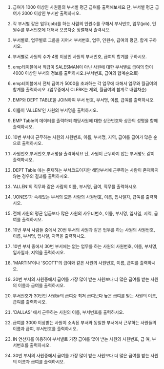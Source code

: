 1. 급여가 1000 이상인 사원들의 부서별 평균 급여를 출력해보세요 단, 부서별 평균 급여가 2000 이상인 부서만 출력하시오.

2. 각 부서별 같은 업무(job)를 하는 사람의 인원수를 구해서 부서번호, 업무(job), 
인원수를 부서번호에 대해서 오름차순 정렬해서 출력시오.

3. 부서별로, 업무별로 그룹을 지어서 부서번호, 업무, 인원수, 급여의 평균, 합계 구하시오.

4. 부서별로 사원의 수가 4명 이상인 사원의 부서번호, 급여의 합계를 구하시오.

5. emp테이블에서 직급이 SALESMAN이 아닌 사원에 대한 부서별로 급여의 합이
4000 이상인 부서의 정보를 출력하시오.(부서번호, 급여의 합계순으로)

6. emp테이블에서 전체 급여가 5000을 초과하는 각 업무에 대해서 업무와 월급여의 합계를 출력하시오
.(업무중에서 CLERK는 제외, 월급여의 합계로 내림차순)

7. EMP와 DEPT TABLE을 JOIN하여 부서 번호, 부서명, 이름, 급여를 출력하시오.

8. 이름이 'ALLEN'인 사원의 부서명을 출력하시오.

9. EMP Table의 데이터를 출력하되 해당사원에 대한 상관번호와 상관의 성명을 함께 출력하시오.

10. 10번 부서에 근무하는 사원의 사원번호, 이름, 부서명, 지역, 급여를 급여가 많은 순으로 출력하시오.

11. 사원번호,부서번호,부서명을 출력하세요 단, 사원이 근무하지 않는 부서명도 같이 출력하시오.

12. DEPT Table 에는 존재하는 부서코드이지만 해당부서에 근무하는 사람이 존재하지 않는 경우의 결과를 출력하시오.

13. 'ALLEN'의 직무와 같은 사람의 이름, 부서명, 급여, 직무를 출력하시오.

14. 'JONES'가 속해있는 부서의 모든 사람의 사원번호, 이름, 입사일자, 급여를 출력하시오.

15. 전체 사원의 평균 임금보다 많은 사원의 사우너번호, 이름, 부서명, 입사일, 지역, 급여를 출력하시오.

16. 10번 부서 사람들 중에서 20번 부서의 사원과 같은 업무를 하는 사원의 사원번호, 이름, 부서명, 입사일, 지역을 출력하시오.

17. 10번 부서 중에서 30번 부서에는 없는 업무를 하는 사원의 사원번호, 이름, 부서명, 입사일자, 지역을 출력하시오.

18. 'MARTIN'이나 'SCOTT'의 급여와 같은 사원의 사원번호, 이름, 급여를 출력하시오.

19. 30번 부서의 사원중에서 급여를 가장 많이 받는 사원보다 더 많은 급여를 받는 사원의 이름과 급여를 출력하시오.

20. 부서번호가 30번인 사원들의 급여중 최저 급여보다 높은 급여를 받는 사원의 이름, 급여를 출력하시오.

21. 'DALLAS' 에서 근무하는 사원의 이름, 부서번호를 출력하시오.

22. 급여를 3000 이상받는 사원이 소속된 부서와 동일한 부서에서 근무하는 사원들의 이름과 급여, 부서번호를 출력하시오.

23. IN 연산자를 이용하여 부서별로 가장 급여를 많이 받는 사원의 사원번호, 급 여, 부서번호를 출력하시오.

24. 30번 부서의 사원중에서 급여를 가장 많이 받는 사원보다 더 많은 급여를 받는 사원의 이름과 급여를 출력하시오.
